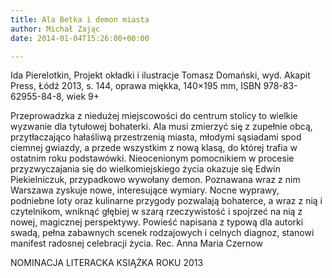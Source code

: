 ```yaml
---
title: Ala Betka i demon miasta
author: Michał Zając
date: 2014-01-04T15:26:00+00:00

---
```

Ida Pierelotkin, Projekt okładki i ilustracje Tomasz Domański, wyd. Akapit Press, Łódź 2013, s. 144, oprawa miękka, 140&#215;195 mm, ISBN 978-83-62955-84-8, wiek 9+

Przeprowadzka z niedużej miejscowości do centrum stolicy to wielkie wyzwanie dla tytułowej bohaterki. Ala musi zmierzyć się z zupełnie obcą, przytłaczająco hałaśliwą przestrzenią miasta, młodymi sąsiadami spod ciemnej gwiazdy, a przede wszystkim z nową klasą, do której trafia w ostatnim roku podstawówki. Nieocenionym pomocnikiem w procesie przyzwyczajania się do wielkomiejskiego życia okazuje się Edwin Piekielniczuk, przypadkowo wywołany demon. Poznawana wraz z nim Warszawa zyskuje nowe, interesujące wymiary. Nocne wyprawy, podniebne loty oraz kulinarne przygody pozwalają bohaterce, a wraz z nią i czytelnikom, wniknąć głębiej w szarą rzeczywistość i spojrzeć na nią z nowej, magicznej perspektywy. Powieść napisana z typową dla autorki swadą, pełna zabawnych scenek rodzajowych i celnych diagnoz, stanowi manifest radosnej celebracji życia. Rec. Anna Maria Czernow
  
NOMINACJA LITERACKA KSIĄŻKA ROKU 2013

